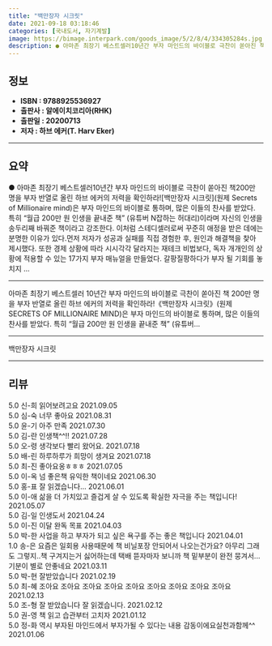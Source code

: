 ```yaml
---
title: "백만장자 시크릿"
date: 2021-09-18 03:18:46
categories: [국내도서, 자기계발]
image: https://bimage.interpark.com/goods_image/5/2/8/4/334305284s.jpg
description: ● 아마존 최장기 베스트셀러10년간 부자 마인드의 바이블로 극찬이 쏟아진 책200만 명을 부자 반열로 올린 하브 에커의 저력을 확인하라![백만장자 시크릿](원제 Secrets of Millionaire mind)은 부자 마인드의 바이블로 통하며, 많은 이들의 찬사를 받았다. 특히 “
---
```


## **정보**

- **ISBN : 9788925536927**
- **출판사 : 알에이치코리아(RHK)**
- **출판일 : 20200713**
- **저자 : 하브 에커(T. Harv Eker)**

------



## **요약**

●  아마존 최장기 베스트셀러10년간 부자 마인드의 바이블로 극찬이 쏟아진 책200만 명을 부자 반열로 올린 하브 에커의 저력을 확인하라![백만장자 시크릿](원제  Secrets of Millionaire mind)은 부자 마인드의 바이블로 통하며, 많은 이들의 찬사를 받았다. 특히 “월급 200만 원 인생을 끝내준 책” (유튜버 N잡하는 허대리)이라며 자신의 인생을 송두리째 바꿔준 책이라고 강조한다. 이처럼 스테디셀러로써 꾸준히 애정을 받은 데에는 분명한 이유가 있다.먼저 저자가 성공과 실패를 직접 경험한 후, 원인과 해결책을 찾아 제시했다. 또한 경제 상황에 따라 시시각각 달라지는 재테크 비법보다, 독자 개개인의 상황에 적용할 수 있는 17가지 부자 매뉴얼을 만들었다. 갈팡질팡하다가 부자 될 기회를 놓치지 ...

------

아마존 최장기 베스트셀러
10년간 부자 마인드의 바이블로 극찬이 쏟아진 책
200만 명을 부자 반열로 올린 하브 에커의 저력을 확인하라!《백만장자 시크릿》(원제  SECRETS OF MILLIONAIRE MIND)은 부자 마인드의 바이블로 통하며, 많은 이들의 찬사를 받았다. 특히 “월급 200만 원 인생을 끝내준 책” (유튜버... 

------


백만장자 시크릿 

------


## **리뷰** 

5.0 신-희 읽어보려고요  2021.09.05 <br/>5.0 심-숙 너무 좋아요  2021.08.31 <br/>5.0 윤-기 아주 만족 2021.07.30 <br/>5.0 김-란 인생책^^!! 2021.07.28 <br/>5.0 오-령 생각보다 빨리 왔어요. 2021.07.18 <br/>5.0 배-린 하루하루가 희망이 생겨요 2021.07.18 <br/>5.0 최-진 좋아요옹ㅎㅎㅎ 2021.07.05 <br/>5.0 이-옥 넘 좋은책 유익한 책이네요 2021.06.30 <br/>5.0 홍-표 잘 읽겠습니다... 2021.06.01 <br/>5.0 이-애 삶을 더 가치있고 즐겁게 살 수 있도록 확실한 자극을 주는 책입니다! 2021.05.07 <br/>5.0 김-일 인생도서 2021.04.24 <br/>5.0 이-진 이달 완독 목표 2021.04.03 <br/>5.0 박-한 사업을 하고 부자가 되고 싶은 욕구를 주는 좋은 책입니다 2021.04.01 <br/>1.0 송-은 요즘은 일회용 사용때문에 책 비닐포장 안되어서 나오는건가요?
아무리 그래도 그렇지..책 구겨지는거 싫어하는데
택배 뜯자마자 보니까 책 밑부분이 완전 뭉겨서...
기분이 별로 안좋네요 2021.03.11 <br/>5.0 박-현 잘받았습니다  2021.02.19 <br/>5.0 최-혜 조아요 조아요 조아요 조아요 조아요 조아요 조아요 조아요 조아요  2021.02.13 <br/>5.0 조-형 잘 받았습니다 잘 읽겠습니다. 2021.02.12 <br/>5.0 권-영 책 읽고 습관부터 고치자 2021.01.12 <br/>5.0 정-화 역시 부자된 마인드에서 부자가될 수 있다는 내용
 감동이에요실천과함께^^ 2021.01.06 <br/>